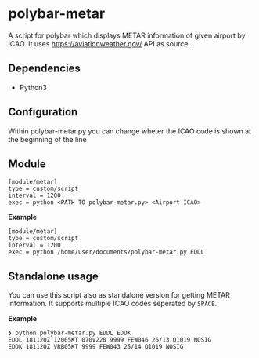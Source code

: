 # polybar-metar

A script for polybar which displays METAR information of given airport by ICAO. It uses https://aviationweather.gov/ API as source.

## Dependencies
* Python3

## Configuration

Within polybar-metar.py you can change wheter the ICAO code is shown at the beginning of the line

## Module

```
[module/metar]
type = custom/script
interval = 1200
exec = python <PATH TO polybar-metar.py> <Airport ICAO>
```

**Example**

```
[module/metar]
type = custom/script
interval = 1200
exec = python /home/user/documents/polybar-metar.py EDDL
```

## Standalone usage
You can use this script also as standalone version for getting METAR information. It supports multiple ICAO codes seperated by `SPACE`.

**Example**

```
❯ python polybar-metar.py EDDL EDDK
EDDL 181120Z 12005KT 070V220 9999 FEW046 26/13 Q1019 NOSIG
EDDK 181120Z VRB05KT 9999 FEW043 25/14 Q1019 NOSIG
```
